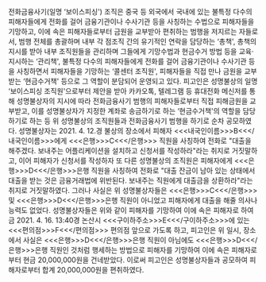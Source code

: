 전화금융사기(일명 ‘보이스피싱') 조직은 중국 등 외국에서 국내에 있는 불특정 다수의 피해자들에게 전화를 걸어 금융기관이나 수사기관 등을 사칭하는 수법으로 피해자들을 기망하고, 이에 속은 피해자들로부터 금원을 교부받아 편취하는 범행을 저지르는 자들로서, 범행 전체를 총괄하며 내부 각 점조직 간의 유기적인 연락을 담당하는 ‘총책', 총책의 지시를 받아 내부 조직원들을 관리하며 그들에게 기망수법과 현금수거 방법 등을 교육·지시하는 ‘관리책', 불특정 다수의 피해자들에게 전화를 걸어 금융기관이나 수사기관 등을 사칭하면서 피해자들을 기망하는 ‘콜센터 조직원', 피해자들을 직접 만나 금원을 교부받는 ‘현금수거책' 등으로 그 역할이 분담되어 운영되고 있다.
피고인은 성명불상의 일명 ‘보이스피싱 조직원'으로부터 제안을 받아 카카오톡, 텔레그램 등 휴대전화 메신저를 통해 성명불상자의 지시에 따라 전화금융사기 범행의 피해자들로부터 직접 피해금원을 교부받고, 이를 성명불상자가 지정한 계좌로 송금하기로 하는 ‘현금수거책'의 역할을 담당하기로 하는 등 위 성명불상의 조직원들과 전화금융사기 범행을 하기로 순차 공모하였다.
성명불상자는 2021. 4. 12.경 불상의 장소에서 피해자 <<<내국인이름>>>B<<</내국인이름>>>에게 <<<은행>>>C<<</은행>>> 직원을 사칭하여 전화로 "대출을 해주겠다. 보내주는 어플리케이션을 설치하고 신청서를 작성하라"라는 취지로 거짓말하고, 이어 피해자가 신청서를 작성하자 또 다른 성명불상의 조직원은 피해자에게 <<<은행>>>D<<</은행>>>은행 직원을 사칭하여 전화로 "대출 잔금이 남아 있는 상태에서 대출을 받는 것은 금융거래법에 위반된다. 보내주는 직원에게 대출금을 상환하라"라는 취지로 거짓말하였다. 그러나 사실은 위 성명불상자들은 <<<은행>>>C<<</은행>>> 및 <<<은행>>>D<<</은행>>>은행 직원이 아니었고 피해자에게 대출을 해줄 의사나 능력도 없었다.
성명불상자들은 위와 같이 피해자를 기망하여 이에 속은 피해자로 하여금 2021. 4. 16. 13:40경 논산시 <<<구이하주소>>>E<<</구이하주소>>>에 있는 <<<편의점>>>F<<</편의점>>> 편의점 앞으로 가도록 하고, 피고인은 위 일시, 장소에서 사실은 <<<은행>>>D<<</은행>>>은행 직원이 아님에도 <<<은행>>>D<<</은행>>>은행 직원인 것처럼 행세하는 방법으로 피해자를 기망하여 이에 속은 피해자로부터 현금 20,000,000원을 건네받았다.
이로써 피고인은 성명불상자들과 공모하여 피해자로부터 합계 20,000,000원을 편취하였다.